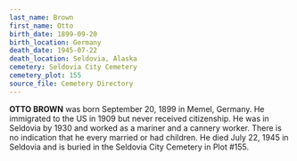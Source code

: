 ```yaml
---
last_name: Brown
first_name: Otto
birth_date: 1899-09-20
birth_location: Germany
death_date: 1945-07-22
death_location: Seldovia, Alaska
cemetery: Seldovia City Cemetery
cemetery_plot: 155
source_file: Cemetery Directory
---
```

**OTTO BROWN** was born September 20, 1899 in Memel, Germany.  He immigrated to the US in 1909 but never received citizenship. He was in Seldovia by 1930 and worked as a mariner and a cannery worker.  There is no indication that he every married or had children. He died July 22, 1945 in Seldovia and is buried in the Seldovia City Cemetery in Plot #155.  